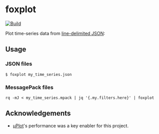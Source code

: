 # foxplot

[![Build](https://img.shields.io/github/actions/workflow/status/stephane-caron/foxplot/CI.yml?branch=main)](https://github.com/stephane-caron/foxplot/actions)

Plot time-series data from [line-delimited JSON](https://en.wikipedia.org/wiki/JSON_streaming#Line-delimited_JSON):

## Usage

### JSON files

```console
$ foxplot my_time_series.json
```

### MessagePack files

```console
rq -mJ < my_time_series.mpack | jq '{.my.filters.here}' | foxplot
```

## Acknowledgements

* [µPlot](https://github.com/leeoniya/uPlot)'s performance was a key enabler for this project.
